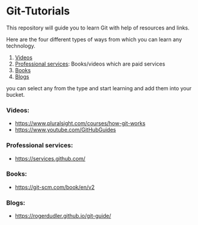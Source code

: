 # Git-Tutorials
This repository will guide you to learn Git with help of resources and links.

Here are the four different types of ways from which you can learn any technology.

1. [Videos](https://github.com/dvkrockz/Git-Tutorials#videos)
2. [Professional services](https://github.com/dvkrockz/Git-Tutorials#videos): Books/videos which are paid services
3. [Books](https://github.com/dvkrockz/Git-Tutorials#videos)
4. [Blogs](https://github.com/dvkrockz/Git-Tutorials#videos)

you can select any from the type and start learning and add them into your bucket. 

### Videos:

* https://www.pluralsight.com/courses/how-git-works
* https://www.youtube.com/GitHubGuides

### Professional services:

* https://services.github.com/

### Books:

* https://git-scm.com/book/en/v2

### Blogs:

* https://rogerdudler.github.io/git-guide/
